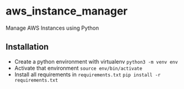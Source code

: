# aws_instance_manager
Manage AWS Instances using Python


Installation
------------
* Create a python environment with virtualenv
`python3 -m venv env`
* Activate that environment
`source env/bin/activate`
* Install all requirements in `requirements.txt`
`pip install -r requirements.txt`
